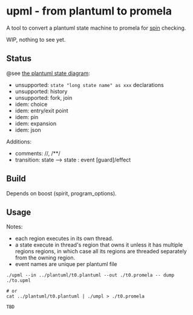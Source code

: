 # upml - from plantuml to promela

A tool to convert a plantuml state machine to promela for [spin](https://github.com/nimble-code/Spin) checking.

WIP, nothing to see yet.

## Status

@see [the plantuml state diagram](https://plantuml.com/state-diagram):

- unsupported: ```state "long state name" as xxx``` declarations 
- unsupported: history
- unsupported: fork, join
- idem: choice
- idem: entry/exit point
- idem: pin
- idem: expansion
- idem: json

Additions:
- comments: //, /**/
- transition: state --> state : event [guard]/effect

## Build

Depends on boost (spirit, program_options).

## Usage

Notes:
- each region executes in its own thread.
- a state execute in thread's region that owns it unless it has 
  multiple regions regions, in which case all its regions 
  are threaded separately from the owning region.
- event names are unique per plantuml file

```
./upml --in ../plantuml/t0.plantuml --out ./t0.promela -- dump ./to.upml

# or
cat ../plantuml/t0.plantuml | ./umpl > ./t0.promela

TBD
```

